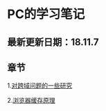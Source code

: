 # PC的学习笔记

## 最新更新日期：18.11.7

## 章节

1.[对跨域问题的一些研究](https://github.com/pc19960531/Blog/issues/1)

2.[浏览器缓存原理](https://github.com/pc19960531/Blog/issues/2)

